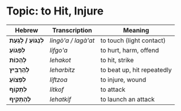 # Topic: to Hit, Injure

| **Hebrew**  | **Transcription**  | **Meaning**             |
|---------------|-------------|----------------------------|
| **לִנְגּוֹעַ / לָגַעַת**  | *lingò'a / lagà'at*     | to touch (light contact)     |
| **לִפְגוֹעַ**   | *lifgo'a*     | to hurt, harm, offend            |
| **לְהַכּוֹת**   | *lehakot*     | to hit, strike             |
| **לְהַרְבִּיץ** | *leharbitz*   | to beat up, hit repeatedly  |
| **לִפְצוֹעַ**   | *liftzoa*     | to injure, wound           |
| **לִתְקוֹף**    | *litkof*      | to attack                  |
| **לְהַתְקִיף**  | *lehatkif*    | to launch an attack         |
